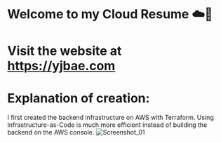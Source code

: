 # Welcome to my Cloud Resume ☁️🙋‍ 
# Visit the website at https://yjbae.com


# Explanation of creation: 
I first created the backend infrastructure on AWS with Terraform. Using Infrastructure-as-Code is much more efficient instead of building the backend on the AWS console.
![Screenshot_01](https://user-images.githubusercontent.com/109190196/229940541-424e6458-ee4d-49b4-b7cb-a3e01526579d.jpg)
